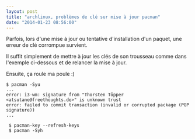 ```yaml
---
layout: post
title: "archlinux, problèmes de clé sur mise à jour pacman"
date: "2014-01-23 08:56:00"
---
```

Parfois, lors d'une mise à jour ou tentative d'installation d'un paquet, une erreur de clé corrompue survient.

Il suffit simplement de mettre à jour les clés de son trousseau comme dans l'exemple ci-dessous et de relancer la mise à jour.

Ensuite, ça roule ma poule :) 


```
$ pacman -Syu
...
error: i3-wm: signature from "Thorsten Töpper <atsutane@freethoughts.de>" is unknown trust
error: failed to commit transaction (invalid or corrupted package (PGP signature))
...

 $ pacman-key --refresh-keys
 $ pacman -Syh
```
